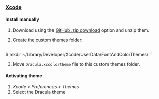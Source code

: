 ### [Xcode](https://developer.apple.com/xcode/)

#### Install manually

1. Download using the [GitHub .zip download](https://github.com/dracula/xcode/archive/master.zip) option and unzip them.

2. Create the custom themes folder:

	```
$ mkdir ~/Library/Developer/Xcode/UserData/FontAndColorThemes/
	```

3. Move `Dracula.xccolortheme` file to this custom themes folder.

#### Activating theme

1. _Xcode > Preferences > Themes_
2. Select the Dracula theme
